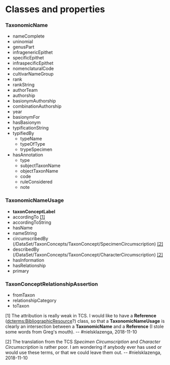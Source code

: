 # Classes and properties

### TaxonomicName

- nameComplete
- uninomial
- genusPart
- infragenericEpithet
- specificEpithet
- infraspecificEpithet
- nomenclaturalCode
- cultivarNameGroup
- rank
- rankString
- authorTeam
- authorship
- basionymAuthorship
- combinationAuthorship
- year
- basionymFor
- hasBasionym
- typificationString
- typifiedBy
  - typeName
  - typeOfType
  - trypeSpecimen
- hasAnnotation
  - type
  - subjectTaxonName
  - objectTaxonName
  - code
  - ruleConsidered
  - note


### TaxonomicNameUsage

- **taxonConceptLabel**
- accordingTo [[1]](#footnote-1)
- accordingToString
- hasName
- nameString
- circumscribedBy (/DataSet/TaxonConcepts/TaxonConcept/SpecimenCircumscription) [[2]](#footnote-2)
- describedBy (/DataSet/TaxonConcepts/TaxonConcept/CharacterCircumscription) [[2]](#footnote-2)
- hasInformation
- hasRelationship
- primary

### TaxonConceptRelationshipAssertion

- fromTaxon
- relationshipCategory
- toTaxon


<a id="footnote-1">[1]</a> The attribution is really weak in TCS. I would like to have a **Reference** ([dcterms:BibliographicResource](http://dublincore.org/documents/2012/06/14/dcmi-terms/#terms-BibliographicResource)?) class, so that a **TaxonomicNameUsage** is clearly an intersection between a **TaxonomicName** and a **Reference** (I stole some words from Greg's mouth). -- #nielsklazenga, 2018-11-10

<a id="footnote-2">[2]</a> The translation from the TCS *Specimen Circumscription* and *Character Circumscription* is rather poor. I am wondering if anybody ever has used or would use these terms, or that we could leave them out. -- #nielsklazenga, 2018-11-10
